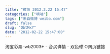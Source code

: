 ```yaml
---
title: "微博 2012.2.22 15:47"
categories: ["嘀咕"]
tags: ["来自微博 weibo.com"]
draft: false
slug: "QbtMxY"
date: "2012-02-22 15:47:00"
---
```


<p>淘宝彩票-wb2003+ - 合买详情 - 双色球 O网页链接 ​​​​</p>
